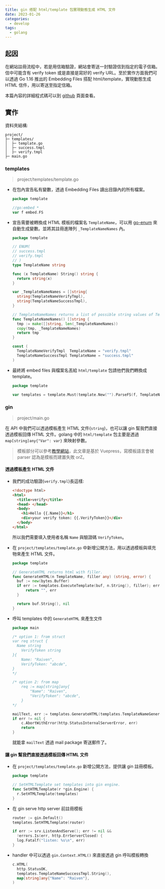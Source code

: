 ```yaml
---
title: gin 搭配 html/template 包實現動態生成 HTML 文件
date: 2023-01-26
categories:
  - develop
tags:
  - golang
---
```


## 起因

在網站註冊流程中，若是用信箱驗證，網站會寄送一封驗證信到指定的電子信箱。信中可能含有 verify token 或是直接是寫好的 verify URL。至於實作方面我們可以透過 Go 1.16 推出的 Embedding Files 搭配 html/template，實現動態生成 HTML 信件，用以寄送至指定信箱。

本篇內容的詳細程式碼可以到 [github](https://github.com/omegaatt36/gin-embed-template) 頁面查看。

## 實作

資料夾結構:

```
project/
├─ templates/
│  ├─ template.go
│  ├─ success.tmpl
│  ├─ verify.tmpl
├─ main.go

```

### templates

> project/templates/template.go

- 在包內宣告私有變數，透過 Embedding Files 讀出目錄內的所有檔案。

  ```go
  package template

  //go:embed *
  var f embed.FS
  ```

- 宣告需要被轉換成 HTML 模板的檔案名 `TemplateName`，可以用 [go-enum](https://github.com/abice/go-enum) 來自動生成變數。並將其註冊進陣列 `_TemplateNameNames` 內。

  ```go
  package template

  // ENUM(
  // success.tmpl
  // verify.tmpl
  // )
  type TemplateName string

  func (x TemplateName) String() string {
  	return string(x)
  }

  var _TemplateNameNames = []string{
  	string(TemplateNameVerifyTmpl),
  	string(TemplateNameSuccessTmpl),
  }

  // TemplateNameNames returns a list of possible string values of TemplateName.
  func TemplateNameNames() []string {
  	tmp := make([]string, len(_TemplateNameNames))
  	copy(tmp, _TemplateNameNames)
  	return tmp
  }

  const (
  	TemplateNameVerifyTmpl  TemplateName = "verify.tmpl"
  	TemplateNameSuccessTmpl TemplateName = "success.tmpl"
  )
  ```

- 最終將 embed files 與檔案名丟給 `html/template` 包請他們我們轉換成 template。

  ```go
  package template

  var templates = template.Must(template.New("").ParseFS(f, TemplateNameNames()...))
  ```

### gin

> project/main.go

在 API 中我們可以透過模板產生 HTML 文件(`string`)，也可以讓 gin 幫我們直接透過模板回傳 HTML 文件。golang 中的 `html/template` 包主要是透過 `map[string]any{"Var": var}` 來映射參數。

> 模板部分可以參考[教學網站](https://gowebexamples.com/templates/)，此文章是基於 Vuepress，寫模板語言會被 parser 認為是模板而建置失敗 orZ。

#### 透過模板產生 HTML 文件

- 我們的成功驗證(`verify.tmpl`)長這樣:
  ```html
  <!doctype html>
  <html>
    <title>verify</title>
    <head> </head>
    <body>
      <h1>Hello {{.Name}}</h1>
      <div>your verify token: {{.VerifyToken}}</div>
    </body>
  </html>
  ```
  所以我們需要填入使用者名稱 `Name` 與驗證碼 `VerifyToken`。
- 在 `project/templates/template.go` 中新增公開方法，用以透過模板與填充物來產生 HTML 文件。

  ```go
  package template

  // GenerateHTML returns html with filler.
  func GenerateHTML(n TemplateName, filler any) (string, error) {
  	buf := new(bytes.Buffer)
  	if err := templates.ExecuteTemplate(buf, n.String(), filler); err != nil {
  		return "", err
  	}

  	return buf.String(), nil
  }
  ```

- 呼叫 templates 中的 `GenerateHTML` 來產生文件

  ```go
  package main

  /* option 1: from struct
  var req struct {
  	Name string
      VerifyToken string
  }{
      Name: "Raiven",
      VerifyToken: "abcde",
  }
  */

  /* option 2: from map
      req := map[string]any{
          "Name": "Raiven",
          "VerifyToken": "abcde",
      }
  */

  mailText, err := templates.GenerateHTML(templates.TemplateNameGeneralTmpl, req)
  if err != nil {
      c.AbortWithError(http.StatusInternalServerError, err)
      return
  }
  ```

  就能拿 `mailText` 透過 mail package 寄送郵件了。

#### 讓 gin 幫我們直接透過模板回傳 HTML 文件

- 在 `project/templates/template.go` 新增公開方法，提供讓 gin 註冊模板。

  ```go
  package template

  // SetHTMLTemplate set templates into gin engine.
  func SetHTMLTemplate(r *gin.Engine) {
  	r.SetHTMLTemplate(templates)
  }
  ```

- 在 gin serve http server 前註冊模板

  ```go
  router := gin.Default()
  templates.SetHTMLTemplate(router)

  if err := srv.ListenAndServe(); err != nil &&
  	!errors.Is(err, http.ErrServerClosed) {
  	log.Fatalf("listen: %s\n", err)
  }
  ```

- handler 中可以透過 `gin.Context.HTML()` 來直接透過 gin 呼叫模板轉換
  ```go
  c.HTML(
  	http.StatusOK,
  	templates.TemplateNameSuccessTmpl.String(),
  	map[string]any{"Name": "Raiven"},
  )
  ```
